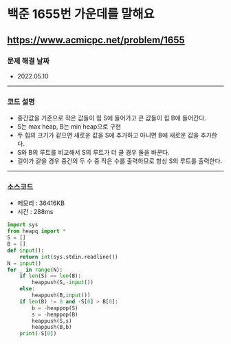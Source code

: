 # 백준 1655번 가운데를 말해요
https://www.acmicpc.net/problem/1655
---

### 문제 해결 날짜
- 2022.05.10
---

### 코드 설명
- 중간값을 기준으로 작은 값들이 힙 S에 들어가고 큰 값들이 힙 B에 들어간다.
- S는 max heap, B는 min heap으로 구현
- 두 힙의 크기가 같으면 새로운 값을 S에 추가하고 아니면 B에 새로운 값을 추가한다.
- S와 B의 루트를 비교해서 S의 루트가 더 클 경우 둘을 바꾼다.
- 길이가 같을 경우 중간의 두 수 중 작은 수를 출력하므로 항상 S의 루트를 출력한다.
---

### 소스코드
- 메모리 : 36416KB
- 시간 : 288ms
```Python
import sys
from heapq import *
S = []
B = []
def input():
    return int(sys.stdin.readline())
N = input()
for _ in range(N):
    if len(S) == len(B):
        heappush(S,-input())
    else:
        heappush(B,input())
    if len(B) != 0 and -S[0] > B[0]:
        b = -heappop(S)
        s = -heappop(B)
        heappush(S,s)
        heappush(B,b)
    print(-S[0])
```